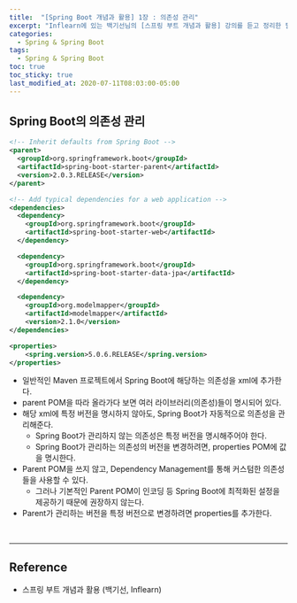 ```yaml
---
title:  "[Spring Boot 개념과 활용] 1장 : 의존성 관리"
excerpt: "Inflearn에 있는 백기선님의 [스프링 부트 개념과 활용] 강의를 듣고 정리한 필기입니다."
categories:
  - Spring & Spring Boot
tags:
  - Spring & Spring Boot
toc: true
toc_sticky: true
last_modified_at: 2020-07-11T08:03:00-05:00
---
```


## Spring Boot의 의존성 관리

```xml
<!-- Inherit defaults from Spring Boot -->
<parent>
  <groupId>org.springframework.boot</groupId>
  <artifactId>spring-boot-starter-parent</artifactId>
  <version>2.0.3.RELEASE</version>
</parent>

<!-- Add typical dependencies for a web application -->
<dependencies>
  <dependency>
    <groupId>org.springframework.boot</groupId>
    <artifactId>spring-boot-starter-web</artifactId>
  </dependency>

  <dependency>
    <groupId>org.springframework.boot</groupId>
    <artifactId>spring-boot-starter-data-jpa</artifactId>
  </dependency>

  <dependency>
    <groupId>org.modelmapper</groupId>
    <artifactId>modelmapper</artifactId>
    <version>2.1.0</version>
</dependencies>

<properties>
    <spring.version>5.0.6.RELEASE</spring.version>
</properties>
```

* 일반적인 Maven 프로젝트에서 Spring Boot에 해당하는 의존성을 xml에 추가한다.
* parent POM을 따라 올라가다 보면 여러 라이브러리(의존성)들이 명시되어 있다.
* 해당 xml에 특정 버전을 명시하지 않아도, Spring Boot가 자동적으로 의존성을 관리해준다.
  * Spring Boot가 관리하지 않는 의존성은 특정 버전을 명시해주어야 한다.
  * Spring Boot가 관리하는 의존성의 버전을 변경하려면, properties POM에 값을 명시한다.
* Parent POM을 쓰지 않고, Dependency Management를 통해 커스텀한 의존성들을 사용할 수 있다.
  * 그러나 기본적인 Parent POM이 인코딩 등 Spring Boot에 최적화된 설정을 제공하기 때문에 권장하지 않는다.
* Parent가 관리하는 버전을 특정 버전으로 변경하려면 properties를 추가한다.

<br>

---

## Reference

* 스프링 부트 개념과 활용 (백기선, Inflearn)
